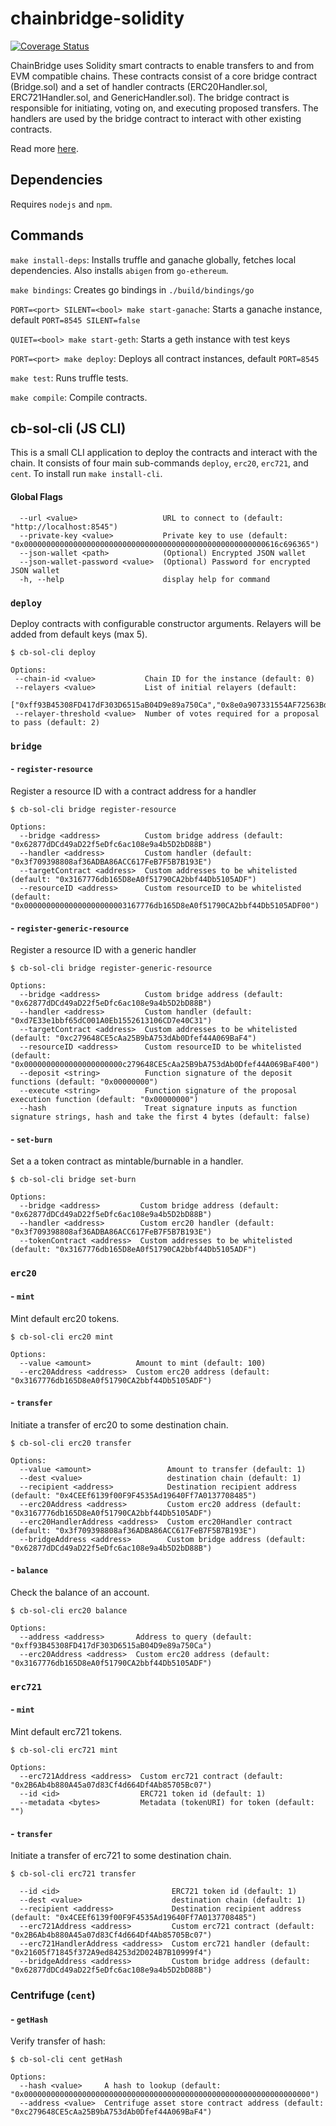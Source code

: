 # chainbridge-solidity

[![Coverage Status](https://coveralls.io/repos/github/ChainSafe/chainbridge-solidity/badge.svg?branch=master)](https://coveralls.io/github/ChainSafe/chainbridge-solidity?branch=master)

ChainBridge uses Solidity smart contracts to enable transfers to and from EVM compatible chains. These contracts consist of a core bridge contract (Bridge.sol) and a set of handler contracts (ERC20Handler.sol, ERC721Handler.sol, and GenericHandler.sol). The bridge contract is responsible for initiating, voting on, and executing proposed transfers. The handlers are used by the bridge contract to interact with other existing contracts.

Read more [here](https://www.notion.so/chainsafe/ChainBridge-Solidity-ad0b0e53e5204e7c8e5e850cbd40392b).

## Dependencies

Requires `nodejs` and `npm`.

## Commands

`make install-deps`: Installs truffle and ganache globally, fetches local dependencies. Also installs `abigen` from `go-ethereum`.

`make bindings`: Creates go bindings in `./build/bindings/go`

`PORT=<port> SILENT=<bool> make start-ganache`: Starts a ganache instance, default `PORT=8545 SILENT=false`

`QUIET=<bool> make start-geth`: Starts a geth instance with test keys

`PORT=<port> make deploy`: Deploys all contract instances, default `PORT=8545`

`make test`: Runs truffle tests.

`make compile`: Compile contracts.

## cb-sol-cli (JS CLI)

This is a small CLI application to deploy the contracts and interact with the chain. It consists of four main sub-commands `deploy`, `erc20`, `erc721`, and `cent`. To install run `make install-cli`.

#### Global Flags
```
  --url <value>                   URL to connect to (default: "http://localhost:8545")
  --private-key <value>           Private key to use (default: "0x000000000000000000000000000000000000000000000000000000616c696365")
  --json-wallet <path>            (Optional) Encrypted JSON wallet
  --json-wallet-password <value>  (Optional) Password for encrypted JSON wallet
  -h, --help                      display help for command
```
### `deploy`

Deploy contracts with configurable constructor arguments. Relayers will be added from default keys (max 5).


```
$ cb-sol-cli deploy

Options:
 --chain-id <value>           Chain ID for the instance (default: 0)
 --relayers <value>           List of initial relayers (default:
                               ["0xff93B45308FD417dF303D6515aB04D9e89a750Ca","0x8e0a907331554AF72563Bd8D43051C2E64Be5d35","0x24962717f8fA5BA3b931bACaF9ac03924EB475a0","0x148FfB2074A9e59eD58142822b3eB3fcBffb0cd7","0x4CEEf6139f00F9F4535Ad19640Ff7A0137708485"])
 --relayer-threshold <value>  Number of votes required for a proposal to pass (default: 2)
```

### `bridge`

#### - `register-resource`

Register a resource ID with a contract address for a handler

```
$ cb-sol-cli bridge register-resource

Options:
  --bridge <address>          Custom bridge address (default: "0x62877dDCd49aD22f5eDfc6ac108e9a4b5D2bD88B")
  --handler <address>         Custom handler (default: "0x3f709398808af36ADBA86ACC617FeB7F5B7B193E")
  --targetContract <address>  Custom addresses to be whitelisted (default: "0x3167776db165D8eA0f51790CA2bbf44Db5105ADF")
  --resourceID <address>      Custom resourceID to be whitelisted (default: "0x00000000000000000000003167776db165D8eA0f51790CA2bbf44Db5105ADF00")
```

#### - `register-generic-resource`
Register a resource ID with a generic handler

```
$ cb-sol-cli bridge register-generic-resource

Options:
  --bridge <address>          Custom bridge address (default: "0x62877dDCd49aD22f5eDfc6ac108e9a4b5D2bD88B")
  --handler <address>         Custom handler (default: "0xd7E33e1bbf65dC001A0Eb1552613106CD7e40C31")
  --targetContract <address>  Custom addresses to be whitelisted (default: "0xc279648CE5cAa25B9bA753dAb0Dfef44A069BaF4")
  --resourceID <address>      Custom resourceID to be whitelisted (default: "0x0000000000000000000000c279648CE5cAa25B9bA753dAb0Dfef44A069BaF400")
  --deposit <string>          Function signature of the deposit functions (default: "0x00000000")
  --execute <string>          Function signature of the proposal execution function (default: "0x00000000")
  --hash                      Treat signature inputs as function signature strings, hash and take the first 4 bytes (default: false)
```


#### - `set-burn`
Set a a token contract as mintable/burnable in a handler.

```
$ cb-sol-cli bridge set-burn

Options:
  --bridge <address>         Custom bridge address (default: "0x62877dDCd49aD22f5eDfc6ac108e9a4b5D2bD88B")
  --handler <address>        Custom erc20 handler (default: "0x3f709398808af36ADBA86ACC617FeB7F5B7B193E")
  --tokenContract <address>  Custom addresses to be whitelisted (default: "0x3167776db165D8eA0f51790CA2bbf44Db5105ADF")
```

### `erc20`

#### - `mint` 
Mint default erc20 tokens.

```
$ cb-sol-cli erc20 mint

Options:
  --value <amount>          Amount to mint (default: 100)
  --erc20Address <address>  Custom erc20 address (default: "0x3167776db165D8eA0f51790CA2bbf44Db5105ADF")
```

#### - `transfer`
Initiate a transfer of erc20 to some destination chain.
```
$ cb-sol-cli erc20 transfer

Options:
  --value <amount>                 Amount to transfer (default: 1)
  --dest <value>                   destination chain (default: 1)
  --recipient <address>            Destination recipient address (default: "0x4CEEf6139f00F9F4535Ad19640Ff7A0137708485")
  --erc20Address <address>         Custom erc20 address (default: "0x3167776db165D8eA0f51790CA2bbf44Db5105ADF")
  --erc20HandlerAddress <address>  Custom erc20Handler contract (default: "0x3f709398808af36ADBA86ACC617FeB7F5B7B193E")
  --bridgeAddress <address>        Custom bridge address (default: "0x62877dDCd49aD22f5eDfc6ac108e9a4b5D2bD88B")
```

#### - `balance`
Check the balance of an account.
```
$ cb-sol-cli erc20 balance

Options:
  --address <address>       Address to query (default: "0xff93B45308FD417dF303D6515aB04D9e89a750Ca")
  --erc20Address <address>  Custom erc20 address (default: "0x3167776db165D8eA0f51790CA2bbf44Db5105ADF")
```

### `erc721`

#### - `mint`
Mint default erc721 tokens.

```
$ cb-sol-cli erc721 mint

Options:
  --erc721Address <address>  Custom erc721 contract (default: "0x2B6Ab4b880A45a07d83Cf4d664Df4Ab85705Bc07")
  --id <id>                  ERC721 token id (default: 1)
  --metadata <bytes>         Metadata (tokenURI) for token (default: "")
```

#### - `transfer`
Initiate a transfer of erc721 to some destination chain.
```
$ cb-sol-cli erc721 transfer

  --id <id>                         ERC721 token id (default: 1)
  --dest <value>                    destination chain (default: 1)
  --recipient <address>             Destination recipient address (default: "0x4CEEf6139f00F9F4535Ad19640Ff7A0137708485")
  --erc721Address <address>         Custom erc721 contract (default: "0x2B6Ab4b880A45a07d83Cf4d664Df4Ab85705Bc07")
  --erc721HandlerAddress <address>  Custom erc721 handler (default: "0x21605f71845f372A9ed84253d2D024B7B10999f4")
  --bridgeAddress <address>         Custom bridge address (default: "0x62877dDCd49aD22f5eDfc6ac108e9a4b5D2bD88B")
```

### Centrifuge (`cent`)

#### - `getHash`
Verify transfer of hash:

```
$ cb-sol-cli cent getHash

Options:
  --hash <value>     A hash to lookup (default: "0x0000000000000000000000000000000000000000000000000000000000000000")
  --address <value>  Centrifuge asset store contract address (default: "0xc279648CE5cAa25B9bA753dAb0Dfef44A069BaF4")
```

